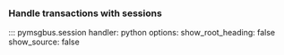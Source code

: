 ### Handle transactions with sessions

::: pymsgbus.session
    handler: python
    options:
      show_root_heading: false
      show_source: false